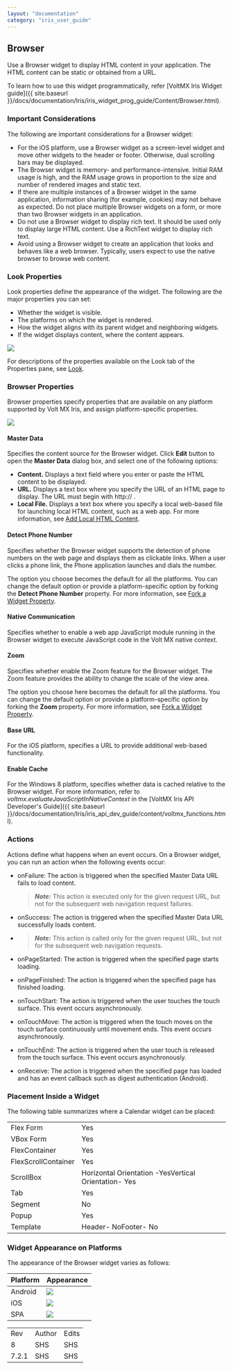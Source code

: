 ```yaml
---
layout: "documentation"
category: "iris_user_guide"
---
```

                           


Browser
-------

Use a Browser widget to display HTML content in your application. The HTML content can be static or obtained from a URL.

To learn how to use this widget programmatically, refer [VoltMX Iris Widget guide]({{ site.baseurl }}/docs/documentation/Iris/iris_widget_prog_guide/Content/Browser.html).

### Important Considerations

The following are important considerations for a Browser widget:

*   For the iOS platform, use a Browser widget as a screen-level widget and move other widgets to the header or footer. Otherwise, dual scrolling bars may be displayed.
*   The Browser widget is memory- and performance-intensive. Initial RAM usage is high, and the RAM usage grows in proportion to the size and number of rendered images and static text.
*   If there are multiple instances of a Browser widget in the same application, information sharing (for example, cookies) may not behave as expected. Do not place multiple Browser widgets on a form, or more than two Browser widgets in an application.
*   Do not use a Browser widget to display rich text. It should be used only to display large HTML content. Use a RichText widget to display rich text.
*   Avoid using a Browser widget to create an application that looks and behaves like a web browser. Typically, users expect to use the native browser to browse web content.

### Look Properties

Look properties define the appearance of the widget. The following are the major properties you can set:

*   Whether the widget is visible.
*   The platforms on which the widget is rendered.
*   How the widget aligns with its parent widget and neighboring widgets.
*   If the widget displays content, where the content appears.

![](Resources/Images/Browser.png)

For descriptions of the properties available on the Look tab of the Properties pane, see [Look](Look.html#Flex).

### Browser Properties

Browser properties specify properties that are available on any platform supported by Volt MX Iris, and assign platform-specific properties.

![](Resources/Images/browser_wsp.png)

#### Master Data

Specifies the content source for the Browser widget. Click **Edit** button to open the **Master Data** dialog box, and select one of the following options:

*   **Content.** Displays a text field where you enter or paste the HTML content to be displayed.
*   **URL.** Displays a text box where you specify the URL of an HTML page to display. The URL must begin with http:// .
*   **Local File.** Displays a text box where you specify a local web-based file for launching local HTML content, such as a web app. For more information, see [Add Local HTML Content](AddLocalHTMLContent.html).

#### Detect Phone Number

Specifies whether the Browser widget supports the detection of phone numbers on the web page and displays them as clickable links. When a user clicks a phone link, the Phone application launches and dials the number.

The option you choose becomes the default for all the platforms. You can change the default option or provide a platform-specific option by forking the **Detect Phone Number** property. For more information, see [Fork a Widget Property](Forking.html#fork-a-widget-property).

#### Native Communication

Specifies whether to enable a web app JavaScript module running in the Browser widget to execute JavaScript code in the Volt MX native context.


#### Zoom

Specifies whether enable the Zoom feature for the Browser widget. The Zoom feature provides the ability to change the scale of the view area.

The option you choose here becomes the default for all the platforms. You can change the default option or provide a platform-specific option by forking the **Zoom** property. For more information, see [Fork a Widget Property](Forking.html#fork-a-widget-property).

#### Base URL

For the iOS platform, specifies a URL to provide additional web-based functionality.

#### Enable Cache

For the Windows 8 platform, specifies whether data is cached relative to the Browser widget. For more information, refer to _voltmx.evaluateJavaScriptInNativeContext_ in the [VoltMX Iris API Developer's Guide]({{ site.baseurl }}/docs/documentation/Iris/iris_api_dev_guide/content/voltmx_functions.html).

### Actions

Actions define what happens when an event occurs. On a Browser widget, you can run an action when the following events occur:

*   onFailure: The action is triggered when the specified Master Data URL fails to load content.
    
    > **_Note:_** This action is executed only for the given request URL, but not for the subsequent web navigation request failures.
    
*   onSuccess: The action is triggered when the specified Master Data URL successfully loads content.
*   > **_Note:_** This action is called only for the given request URL, but not for the subsequent web navigation requests.
    
*   onPageStarted: The action is triggered when the specified page starts loading.
*   onPageFinished: The action is triggered when the specified page has finished loading.
*   onTouchStart: The action is triggered when the user touches the touch surface. This event occurs asynchronously.
*   onTouchMove: The action is triggered when the touch moves on the touch surface continuously until movement ends. This event occurs asynchronously.
*   onTouchEnd: The action is triggered when the user touch is released from the touch surface. This event occurs asynchronously.
*   onReceive: The action is triggered when the specified page has loaded and has an event callback such as digest authentication (Android).

### Placement Inside a Widget

The following table summarizes where a Calendar widget can be placed:

<table style="mc-table-style: url('Resources/TableStyles/Basic.css');" class="TableStyle-Basic" cellspacing="0"><colgroup><col class="TableStyle-Basic-Column-Column1"> <col class="TableStyle-Basic-Column-Column1"></colgroup><tbody><tr class="TableStyle-Basic-Body-Body1"><td class="TableStyle-Basic-BodyE-Column1-Body1">Flex Form</td><td class="TableStyle-Basic-BodyD-Column1-Body1">Yes</td></tr><tr class="TableStyle-Basic-Body-Body1"><td class="TableStyle-Basic-BodyE-Column1-Body1">VBox Form</td><td class="TableStyle-Basic-BodyD-Column1-Body1">Yes</td></tr><tr class="TableStyle-Basic-Body-Body1"><td class="TableStyle-Basic-BodyE-Column1-Body1">FlexContainer</td><td class="TableStyle-Basic-BodyD-Column1-Body1">Yes</td></tr><tr class="TableStyle-Basic-Body-Body1"><td class="TableStyle-Basic-BodyE-Column1-Body1">FlexScrollContainer</td><td class="TableStyle-Basic-BodyD-Column1-Body1">Yes</td></tr><tr class="TableStyle-Basic-Body-Body1"><td class="TableStyle-Basic-BodyE-Column1-Body1">ScrollBox</td><td class="TableStyle-Basic-BodyD-Column1-Body1">Horizontal Orientation -YesVertical Orientation- Yes</td></tr><tr class="TableStyle-Basic-Body-Body1"><td class="TableStyle-Basic-BodyE-Column1-Body1">Tab</td><td class="TableStyle-Basic-BodyD-Column1-Body1">Yes</td></tr><tr class="TableStyle-Basic-Body-Body1"><td class="TableStyle-Basic-BodyE-Column1-Body1">Segment</td><td class="TableStyle-Basic-BodyD-Column1-Body1">No</td></tr><tr class="TableStyle-Basic-Body-Body1"><td class="TableStyle-Basic-BodyE-Column1-Body1">Popup</td><td class="TableStyle-Basic-BodyD-Column1-Body1">Yes</td></tr><tr class="TableStyle-Basic-Body-Body1"><td class="TableStyle-Basic-BodyB-Column1-Body1">Template&nbsp;</td><td class="TableStyle-Basic-BodyA-Column1-Body1">Header- NoFooter- No</td></tr></tbody></table>

### Widget Appearance on Platforms

The appearance of the Browser widget varies as follows:

  
| Platform | Appearance |
| --- | --- |
| Android | ![](Resources/Images/bwand_232x252.png) |
| iOS | ![](Resources/Images/bwip_240x257.png) |
| SPA | ![](Resources/Images/bwtca_242x255.png) |

<table style="margin-left: 0;margin-right: auto;mc-table-style: url('Resources/TableStyles/RevisionTable.css');" class="TableStyle-RevisionTable" cellspacing="0" data-mc-conditions="Default.HTML5 Only"><colgroup><col class="TableStyle-RevisionTable-Column-Column1" style="width: 26px;"> <col class="TableStyle-RevisionTable-Column-Column1"> <col class="TableStyle-RevisionTable-Column-Column1"></colgroup><tbody><tr class="TableStyle-RevisionTable-Body-Body1"><td class="TableStyle-RevisionTable-BodyE-Column1-Body1" data-mc-conditions="Default.HTML5 Only">Rev</td><td class="TableStyle-RevisionTable-BodyE-Column1-Body1" data-mc-conditions="Default.HTML5 Only">Author</td><td class="TableStyle-RevisionTable-BodyD-Column1-Body1" data-mc-conditions="Default.HTML5 Only">Edits</td></tr><tr class="TableStyle-RevisionTable-Body-Body1"><td class="TableStyle-RevisionTable-BodyE-Column1-Body1" data-mc-conditions="Default.HTML5 Only">8</td><td class="TableStyle-RevisionTable-BodyE-Column1-Body1" data-mc-conditions="Default.HTML5 Only">SHS</td><td class="TableStyle-RevisionTable-BodyD-Column1-Body1" data-mc-conditions="Default.HTML5 Only">SHS</td></tr><tr class="TableStyle-RevisionTable-Body-Body1"><td class="TableStyle-RevisionTable-BodyB-Column1-Body1" data-mc-conditions="Default.HTML5 Only">7.2.1</td><td class="TableStyle-RevisionTable-BodyB-Column1-Body1" data-mc-conditions="Default.HTML5 Only">SHS</td><td class="TableStyle-RevisionTable-BodyA-Column1-Body1" data-mc-conditions="Default.HTML5 Only">SHS</td></tr></tbody></table>
